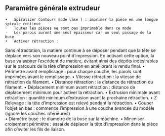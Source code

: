 ## Paramètre générale extrudeur


	•	Spiralizer Contour( mode vase ) : imprimer la pièce en une longue spirale continue
	◦	Toutes les pièces ne sont pas imprimable dans ce mode
	◦	Les parois auront une seul épaisseur car un seul passage de la buse
	•	Activer rétraction :
Sans rétractation, la matière continue à se déposer pendant que la tête se déplace vers son nouveau point d’impression. En activant cette option, la buse va aspirer l’excédent de matière, évitant ainsi des dépôts indésirables sur le parcours de la tête d’impression en améliorant le rendu final.
	•	Périmètre avant remplissage : pour chaque couche, les parois sont imprimées avant le remplissage.
	•	Vitesse rétraction : la vitesse de rétraction du filament.
	•	Distance rétraction : la distance de rétraction du filament.
	•	Déplacement minimum avant rétraction : distance de déplacement minimum pour activer la rétraction.
	•	Extrusion minimale avant rétraction : quantité minimum d’extrusion avant la prochaine rétraction.
	•	Z Relevage : la tête d’impression est relevé pendant la rétraction.
	•	Couper l’objet en bas : commence l’impression à une couche avancée du modèle (ignore les couches inférieures)  
	•	Diamètre buse : le diamètre de la buse sur la machine.
	•	Minimiser croisement périmètre : essai de déplacer la tête d’impression dans la pièce afin d’éviter les fils de liaison.
